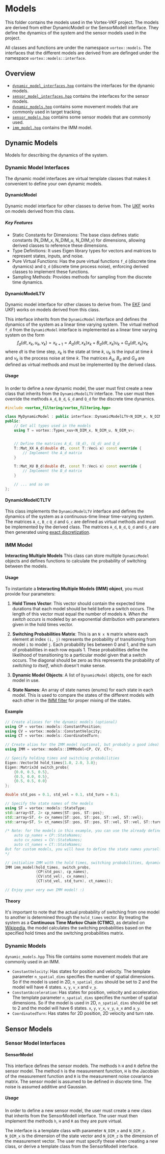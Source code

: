 # Models
This folder contains the models used in the Vortex-VKF project. The models are derived from either DynamicModelI or the SensorModelI interface. 
They define the dynamics of the system and the sensor models used in the project.

All classes and functions are under the namespace `vortex::models`.
The interfaces that the different models are derived from are definged under the namespace `vortex::models::interface`.

## Overview
- [`dynamic_model_interfaces.hpp`](dynamic_model_interfaces.hpp) contains the interfaces for the dynamic models.
- [`sensor_model_interfaces.hpp`](sensor_model_interfaces.hpp) contains the interfaces for the sensor models.
- [`dynamic_models.hpp`](dynamic_models.hpp) contains some movement models that are commonly used in target tracking.
- [`sensor_models.hpp`](sensor_models.hpp) contains some sensor models that are commonly used.
- [`imm_model.hpp`](imm_model.hpp) contains the IMM model.



## Dynamic Models
Models for describing the dynamics of the system. 

### Dynamic Model Interfaces
The dynamic model interfaces are virtual template classes that makes it convenient to define your own dynamic models. 


#### DynamicModel
Dynamic model interface for other classes to derive from. The [UKF](../filters/README.md#UKF) works on models derived from this class.

##### Key Features
- Static Constants for Dimensions: The base class defines static constants (N_DIM_x, N_DIM_u, N_DIM_v) for dimensions, allowing derived classes to reference these dimensions.
- Type Definitions: It uses Eigen library types for vectors and matrices to represent states, inputs, and noise.
- Pure Virtual Functions: Has the pure virtual functions `f_d` (discrete time dynamics) and `Q_d` (discrete time process noise), enforcing derived classes to implement these functions.
- Sampling Methods: Provides methods for sampling from the discrete time dynamics.

#### DynamicModelLTV
Dynamic model interface for other classes to derive from. The [EKF](../filters/README.md#ekf) (and UKF) works on models derived from this class.

This interface inherits from the `DynamicModel` interface and defines the dynamics of the system as a linear time varying system. The virtual method `f_d` from the `DynamicModel` interface is implemented as a linear time varying system on the form 
$$
f_d(dt, x_k, u_k, v_k) = x_{k+1} = A_d(dt, x_k) x_k + B_d(dt, x_k) u_k + G_d(dt, x_k)v_k
$$
where $dt$ is the time step, $x_k$ is the state at time $k$, $u_k$ is the input at time $k$ and $v_k$ is the process noise at time $k$. The matrices $A_d$, $B_d$ and $G_d$ are defined as virtual methods and must be implemented by the derived class.

##### Usage
In order to define a *new* dynamic model, the user must first create a new class that inherits from the `DynamicModelLTV` interface. The user must then override the methods `A_d`, `B_d`, `G_d` and `Q_d` for the discrete time dynamics.

```cpp
#include <vortex_filtering/vortex_filtering.hpp>

class MyDynamicModel : public interface::DynamicModelLTV<N_DIM_x, N_DIM_u, N_DIM_v> {
public:
    // Get all types used in the models
    using T = vortex::Types_xuv<N_DIM_x, N_DIM_u, N_DIM_v>;


    // Define the matrices A_d, (B_d), (G_d) and Q_d
    T::Mat_XX A_d(double dt, const T::Vec& x) const override {
        // Implement the A_d matrix
    }

    T::Mat_XU B_d(double dt, const T::Vec& x) const override {
        // Implement the B_d matrix
    }

    // ... and so on
};
```


#### DynamicModelCTLTV
This class implements the `DynamicModelLTV` interface and defines the dynamics of the system as a continuous-time linear time-varying system. The matrices `A_c`, `B_c` `Q_d` and `G_c` are defined as virtual methods and must be implemented by the derived class. The matrices `A_d`, `B_d`, `Q_d` and `G_d` are then generated using [exact discretization](https://en.wikipedia.org/wiki/Discretization).

### IMM Model
__Interacting Multiple Models__
This class can store multiple `DynamicModel` objects and defines functions to calculate the probability of switching between the models. 

#### Usage
To instantiate a **Interacting Multiple Models (IMM) object**, you must provide four parameters:

1. **Hold Times Vector**: This vector should contain the expected time durations that each model should be held before a switch occurs. The length of this vector must equal the number of models `N`. _When the switch occurs_ is modeled by an exponential distribution with parameters given in the hold times vector.

2. **Switching Probabilities Matrix**: This is an `N x N` matrix where each element at index `(i, j)` represents the probability of transitioning from model `i` to model `j`. Each probability lies between 0 and 1, and the sum of probabilities in each row equals 1. These probabilities define the likelihood of transitioning to a particular model given that a switch occurs. The diagonal should be zero as this represents the probability of _switching to itself_, which doesn't make sense.

3. **Dynamic Model Objects**: A list of `DynamicModel` objects, one for each model in use.

4. **State Names**: An array of state names (enums) for each state in each model. This is used to compare the states of the different models with each other in the [IMM filter](../filters/README.md#imm-filter) for proper mixing of the states.

#### Example
```cpp
// Create aliases for the dynamic models (optional)
using CP = vortex::models::ConstantPosition;
using CV = vortex::models::ConstantVelocity;
using CT = vortex::models::CoordinatedTurn;

// Create alias for the IMM model (optional, but probably a good idea)
using IMM = vortex::models::IMMModel<CP, CV, CT>;

// Specify holding times and switching probabilities
Eigen::Vector3d hold_times{1.0, 2.0, 3.0};
Eigen::Matrix3d switch_probs{
    {0.0, 0.5, 0.5},
    {0.5, 0.0, 0.5},
    {0.5, 0.5, 0.0}
};

double std_pos = 0.1, std_vel = 0.1, std_turn = 0.1;

// Specify the state names of the models
using ST = vortex::models::StateType;
std::array<ST, 2> cp_names{ST::pos, ST::pos};
std::array<ST, 4> cv_names{ST::pos, ST::pos, ST::vel, ST::vel};
std::array<ST, 5> ct_names{ST::pos, ST::pos, ST::vel, ST::vel, ST::turn};

/* Note: for the models in this example, you can use the already defined state names instead:
    auto cp_names = CP::StateNames;
    auto cv_names = CV::StateNames;
    auto ct_names = CT::StateNames;
But for custom models, you will have to define the state names yourself.
*/

// initialize IMM with the hold times, switching probabilities, dynamic models and state names
IMM imm_model(hold_times, switch_probs, 
              {CP(std_pos), cp_names}, 
              {CV(std_vel), cv_names}, 
              {CT(std_vel, std_turn), ct_names});

// Enjoy your very own IMM model! :)
```

#### Theory
It's important to note that the actual probability of switching from one model to another is determined through the `hold_times` vector. By treating the system as a **Continuous Time Markov Chain (CTMC)**, as detailed on [Wikipedia](https://en.wikipedia.org/wiki/Continuous-time_Markov_chain), the model calculates the switching probabilities based on the specified hold times and the switching probabilities matrix. 



### Dynamic Models
`dynamic_models.hpp` 
This file contains some movement models that are commonly used in an IMM.
- `ConstantVelocity`: Has states for position and velocity. The template parameter `n_spatial_dims` specifies the number of spatial dimensions. So if the model is used in 2D, `n_spatial_dims` should be set to 2 and the model will have 4 states. `x`, `y`, `v_x` and `v_y`.
- `ConstantAcceleration`: Has states for position, velocity and acceleration. The template parameter `n_spatial_dims` specifies the number of spatial dimensions. So if the model is used in 2D, `n_spatial_dims` should be set to 2 and the model will have 6 states. `x`, `y`, `v_x`, `v_y`, `a_x` and `a_y`. 
- `CoordinatedTurn`: Has states for 2D position, 2D velocity and turn rate. 


## Sensor Models
### Sensor Model Interfaces

#### SensorModel
This interface defines the sensor models. The methods `h` `H` and `R` define the sensor model. The method `h` is the measurement function, `H` is the Jacobian of the measurement function and `R` is the measurement noise covariance matrix. The sensor model is assumed to be defined in discrete time. The noise is assumed additive and Gaussian.

##### Usage
In order to define a new sensor model, the user must create a new class that inherits from the SensorModelI interface. The user must then implement the methods `h`, `H` and `R` as they are pure virtual.

The interface is a template class with parameter `N_DIM_x` and `N_DIM_z`. `N_DIM_x` is the dimension of the state vector and `N_DIM_z` is the dimension of the measurement vector. The user must specify these when creating a new class, or derive a template class from the SensorModelI interface.


